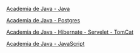 [Academia de Java - Java](https://github.com/willianmarianosantos/Java-academia)

[Academia de Java - Postgres](https://github.com/willianmarianosantos/Postgres)

[Academia de Java - Hibernate - Servelet - TomCat](https://github.com/willianmarianosantos/Academia-de-Java---Hibernate---Servelet---TomCat)

[Academia de Java - JavaScript](https://github.com/willianmarianosantos/JavaScript)

